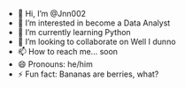 - 👋 Hi, I’m @Jnn002
- 👀 I’m interested in become a Data Analyst
- 🌱 I’m currently learning Python
- 💞️ I’m looking to collaborate on Well I dunno
- 📫 How to reach me... soon
- 😄 Pronouns: he/him
- ⚡ Fun fact: Bananas are berries, what?

<!---
Jnn002/Jnn002 is a ✨ special ✨ repository because its `README.md` (this file) appears on your GitHub profile.
You can click the Preview link to take a look at your changes.
--->
